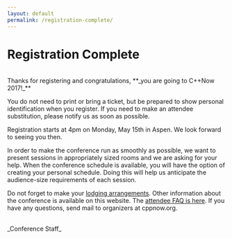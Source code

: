 ```yaml
---
layout: default
permalink: /registration-complete/
---
```


# Registration Complete

<br/>
Thanks for registering and congratulations, **_you are going to C++Now 2017!_**

You do not need to print or bring a ticket, but be prepared to show personal identification when you register. If you need to make an attendee substitution, please notify us as soon as possible.

Registration starts at 4pm on Monday, May 15th in Aspen. We look forward to seeing you then.

In order to make the conference run as smoothly as possible, we want to present sessions in appropriately sized rooms and we are asking for your help. When the conference schedule is available, you will have the option of creating your personal schedule. Doing this will help us anticipate the audience-size requirements of each session.

Do not forget to make your <a href="/lodging/">lodging arrangements</a>. Other information about the conference is available on this website. The [attendee FAQ is here](/attendee_faq/). If you have any questions, send mail to organizers at cppnow.org.

<br/>
_Conference Staff_
